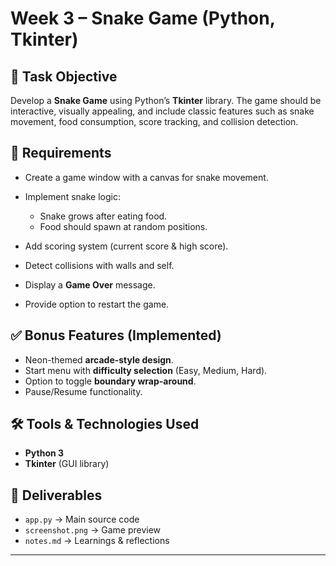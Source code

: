 # Week 3 – Snake Game (Python, Tkinter)

## 🎯 Task Objective

Develop a **Snake Game** using Python’s **Tkinter** library. The game should be interactive, visually appealing, and include classic features such as snake movement, food consumption, score tracking, and collision detection.

## 📌 Requirements

* Create a game window with a canvas for snake movement.
* Implement snake logic:

  * Snake grows after eating food.
  * Food should spawn at random positions.
* Add scoring system (current score & high score).
* Detect collisions with walls and self.
* Display a **Game Over** message.
* Provide option to restart the game.

## ✅ Bonus Features (Implemented)

* Neon-themed **arcade-style design**.
* Start menu with **difficulty selection** (Easy, Medium, Hard).
* Option to toggle **boundary wrap-around**.
* Pause/Resume functionality.

## 🛠️ Tools & Technologies Used

* **Python 3**
* **Tkinter** (GUI library)

## 📂 Deliverables

* `app.py` → Main source code
* `screenshot.png` → Game preview
* `notes.md` → Learnings & reflections

---
